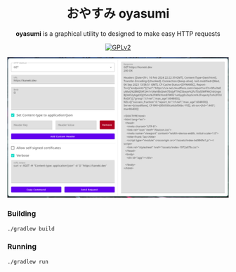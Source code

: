 <div align="center">

# おやすみ oyasumi

**oyasumi** is a graphical utility to designed to make easy HTTP requests


[![GPLv2](https://img.shields.io/badge/license-GPLv2-green)](https://www.gnu.org/licenses/old-licenses/gpl-2.0.en.html#SEC1)

![screenshot](https://github.com/onyasumi/oyasumi/blob/master/screenshot.png?raw=true)

</div>

### Building

    ./gradlew build


### Running

    ./gradlew run
